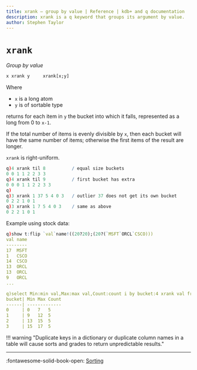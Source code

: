 ```yaml
---
title: xrank – group by value | Reference | kdb+ and q documentation
description: xrank is a q keyword that groups its argument by value.
author: Stephen Taylor
---
```

# `xrank`





_Group by value_

```txt
x xrank y     xrank[x;y]
```

Where

-   `x` is a long atom
-   `y` is of sortable type

returns for each item in `y` the bucket into which it falls, represented as a long from 0 to `x-1`.

If the total number of items is evenly divisible by `x`, then each bucket will have the same number of items; otherwise the first items of the result are longer.

`xrank` is right-uniform.

```q
q)4 xrank til 8          / equal size buckets
0 0 1 1 2 2 3 3
q)4 xrank til 9          / first bucket has extra
0 0 0 1 1 2 2 3 3
q)
q)3 xrank 1 37 5 4 0 3   / outlier 37 does not get its own bucket
0 2 2 1 0 1
q)3 xrank 1 7 5 4 0 3    / same as above
0 2 2 1 0 1
```

Example using stock data:

```q
q)show t:flip `val`name!((20?20);(20?(`MSFT`ORCL`CSCO)))
val name
--------
17  MSFT
1   CSCO
14  CSCO
13  ORCL
13  ORCL
9   ORCL
...

q)select Min:min val,Max:max val,Count:count i by bucket:4 xrank val from t
bucket| Min Max Count
------| -------------
0     | 0   7   5
1     | 9   12  5
2     | 13  15  5
3     | 15  17  5
```

!!! warning "Duplicate keys in a dictionary or duplicate column names in a table will cause sorts and grades to return unpredictable results."


----
:fontawesome-solid-book-open:
[Sorting](../basics/by-topic.md#sort)
